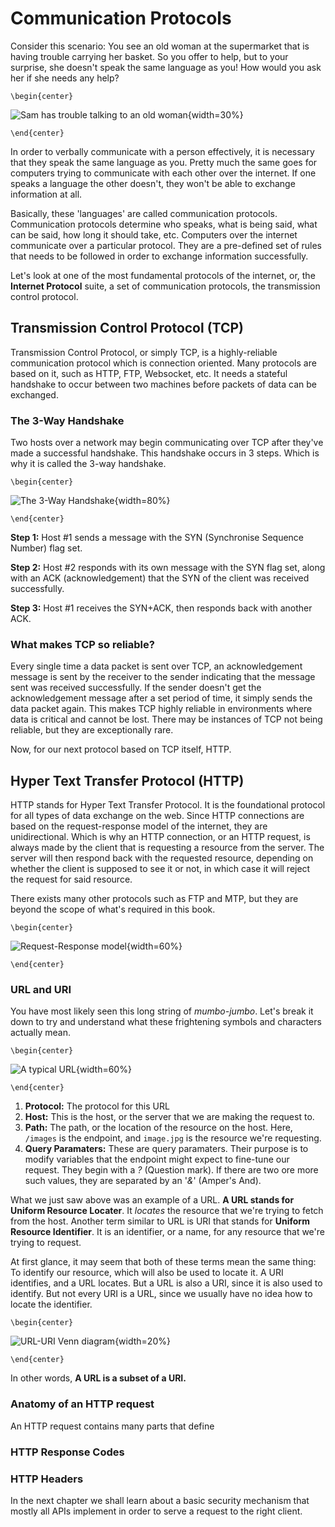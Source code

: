 # Communication Protocols
Consider this scenario: You see an old woman at the supermarket that is having trouble carrying her basket. So you offer to help, but to your surprise, she doesn't speak the same language as you! How would you ask her if she needs any help?

```{=latex}
\begin{center}
```
![Sam has trouble talking to an old woman](src/book/images/3.1.png){width=30%}
```{=latex}
\end{center}
```

In order to verbally communicate with a person effectively, it is necessary that they speak the same language as you. Pretty much the same goes for computers trying to communicate with each other over the internet. If one speaks a language the other doesn't, they won't be able to exchange information at all.

Basically, these 'languages' are called communication protocols. Communication protocols determine who speaks, what is being said, what can be said, how long it should take, etc. Computers over the internet communicate over a particular protocol. They are a pre-defined set of rules that needs to be followed in order to exchange information successfully.

Let's look at one of the most fundamental protocols of the internet, or, the **Internet Protocol** suite, a set of communication protocols, the transmission control protocol.

## Transmission Control Protocol (TCP)
Transmission Control Protocol, or simply TCP, is a highly-reliable communication protocol which is connection oriented.  Many protocols are based on it, such as HTTP, FTP, Websocket, etc. It needs a stateful handshake to occur between two machines before packets of data can be exchanged.

### The 3-Way Handshake
Two hosts over a network may begin communicating over TCP after they've made a successful handshake. This handshake occurs in 3 steps. Which is why it is called the 3-way handshake.

```{=latex}
\begin{center}
```
![The 3-Way Handshake](src/book/images/3.2.png){width=80%}
```{=latex}
\end{center}
```

**Step 1:** Host #1 sends a message with the SYN (Synchronise Sequence Number) flag set.

**Step 2:** Host #2 responds with its own message with the SYN flag set, along with an ACK (acknowledgement) that the SYN of the client was received successfully.

**Step 3:** Host #1 receives the SYN+ACK, then responds back with another ACK.

### What makes TCP so reliable?
Every single time a data packet is sent over TCP, an acknowledgement message is sent by the receiver to the sender indicating that the message sent was received successfully. If the sender doesn't get the acknowledgement message after a set period of time, it simply sends the data packet again. This makes TCP highly reliable in environments where data is critical and cannot be lost. There may be instances of TCP not being reliable, but they are exceptionally rare.

Now, for our next protocol based on TCP itself, HTTP.

## Hyper Text Transfer Protocol (HTTP)
HTTP stands for Hyper Text Transfer Protocol.
It is the foundational protocol for all types of data exchange on the web. Since HTTP connections are based on the request-response model of the internet, they are unidirectional. Which is why an HTTP connection, or an HTTP request, is always made by the client that is requesting a resource from the server. The server will then respond back with the requested resource, depending on whether the client is supposed to see it or not, in which case it will reject the request for said resource.

There exists many other protocols such as FTP and MTP, but they are beyond the scope of what's required in this book.

```{=latex}
\begin{center}
```
![Request-Response model](src/book/images/3.3.png){width=60%}
```{=latex}
\end{center}
```
### URL and URI

You have most likely seen this long string of *mumbo-jumbo*. Let's break it down to try and understand what these frightening symbols and characters actually mean.

```{=latex}
\begin{center}
```
![A typical URL](src/book/images/3.4.png){width=60%}
```{=latex}
\end{center}
```

1. **Protocol:** The protocol for this URL
2. **Host:** This is the host, or the server that we are making the request to.
3. **Path:** The path, or the location of the resource on the host. Here, `/images` is the endpoint, and `image.jpg` is the resource we're requesting.
4. **Query Paramaters:** These are query paramaters. Their purpose is to modify variables that the endpoint might expect to fine-tune our request. They begin with a *?* (Question mark). If there are two ore more such values, they are separated by an '*&*' (Amper's And).

What we just saw above was an example of a URL. **A URL stands for Uniform Resource Locater**. It *locates* the resource that we're trying to fetch from the host. Another term similar to URL is URI that stands for **Uniform Resource Identifier**. It is an identifier, or a name, for any resource that we're trying to request.

At first glance, it may seem that both of these terms mean the same thing: To identify our resource, which will also be used to locate it. A URI identifies, and a URL locates. But a URL is also a URI, since it is also used to identify. But not every URI is a URL, since we usually have no idea how to locate the identifier.
```{=latex}
\begin{center}
```
![URL-URI Venn diagram](src/book/images/3.5.png){width=20%}
```{=latex}
\end{center}
```

In other words, **A URL is a subset of a URI.**

### Anatomy of an HTTP request
An HTTP request contains many parts that define 

### HTTP Response Codes

### HTTP Headers

In the next chapter we shall learn about a basic security mechanism that mostly all APIs implement in order to serve a request to the right client.
